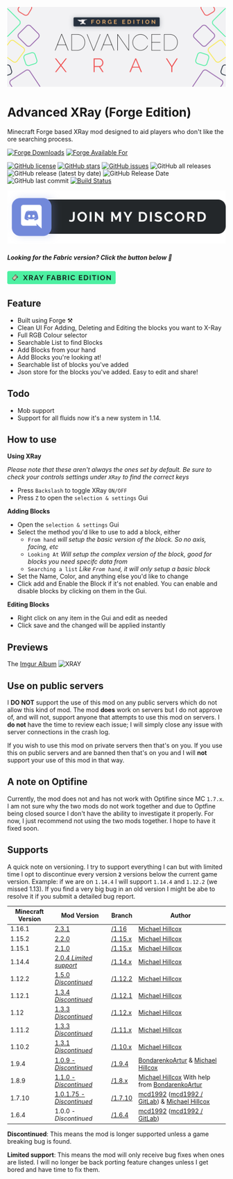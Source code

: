 ![XRay Logo](.github/assets/xray-forge-logo.svg)
# Advanced XRay (Forge Edition)

Minecraft Forge based XRay mod designed to aid players who don't like the ore searching process.

[![Forge Downloads](http://cf.way2muchnoise.eu/advanced-xray.svg)](https://www.curseforge.com/minecraft/mc-mods/advanced-xray) [![Forge Available For](http://cf.way2muchnoise.eu/versions/advanced-xray.svg)](https://www.curseforge.com/minecraft/mc-mods/advanced-xray)

[![GitHub license](https://img.shields.io/github/license/MichaelHillcox/XRay-Mod)](https://github.com/MichaelHillcox/XRay-Mod/blob/main/LICENSE)
[![GitHub stars](https://img.shields.io/github/stars/MichaelHillcox/XRay-Mod)](https://github.com/MichaelHillcox/XRay-Mod/stargazers)
[![GitHub issues](https://img.shields.io/github/issues/MichaelHillcox/XRay-Mod)](https://github.com/MichaelHillcox/XRay-Mod/issues)
![GitHub all releases](https://img.shields.io/github/downloads/michaelhillcox/xray-mod/total)
![GitHub release (latest by date)](https://img.shields.io/github/v/release/michaelhillcox/xray-mod)
![GitHub Release Date](https://img.shields.io/github/release-date/michaelhillcox/xray-mod)
![GitHub last commit](https://img.shields.io/github/last-commit/michaelhillcox/xray-mod)
[![Build Status](https://ci.mikey.pro/buildStatus/icon?job=XRay-Mod%2Fmain)](https://ci.mikey.pro/job/XRay-Mod/job/main/)

[![Discord invite link](.github/assets/discord-join-badge.svg)](https://discord.gg/yYNuqJxucJ)

##### Looking for the Fabric version? Click the button below :tada:

<a href="https://github.com/michaelhillcox/xray-fabric"><img src=".github/assets/xray-fabric-badge.svg" alt="drawing" width="250"/>
</a>

## Feature

- Built using Forge ⚒
- Clean UI For Adding, Deleting and Editing the blocks you want to X-Ray
- Full RGB Colour selector
- Searchable List to find Blocks
- Add Blocks from your hand
- Add Blocks you're looking at! 
- Searchable list of blocks you've added
- Json store for the blocks you've added. Easy to edit and share!

## Todo

- Mob support
- Support for all fluids now it's a new system in 1.14.

## How to use

**Using XRay**

*Please note that these aren't always the ones set by default. Be sure to check your controls settings under `XRay` to find the correct keys*

- Press `Backslash` to toggle XRay `ON/OFF`
- Press `Z` to open the `selection & settings` Gui 

**Adding Blocks**

- Open the `selection & settings` Gui
- Select the method you'd like to use to add a block, either 
  - `From hand` *will setup the basic version of the block. So no axis, facing, etc*
  - `Looking At` *Will setup the complex version of the block, good for blocks you need specifc data from*
  - `Searching a list` *Like `From hand`, it will only setup a basic block*
- Set the Name, Color, and anything else you'd like to change
- Click add and Enable the Block if it's not enabled. You can enable and disable blocks by clicking on them in the Gui.

**Editing Blocks**

- Right click on any item in the Gui and edit as needed
- Click save and the changed will be applied instantly

## Previews

The [Imgur Album](http://imgur.com/a/23dX5)
![XRAY](http://i.imgur.com/N3KOEaE.png)

## Use on public servers

I **DO NOT** support the use of this mod on any public servers which do not allow this kind of mod. The mod **does** work on servers but I do not approve of, and will not, support anyone that attempts to use this mod on servers. I **do not** have the time to review each issue; I will simply close any issue with server connections in the crash log. 

If you wish to use this mod on private servers then that's on you. If you use this on public servers and are banned then that's on you and I will **not** support your use of this mod in that way. 

## A note on Optifine
Currently, the mod does not and has not work with Optifine since MC `1.7.x`. I am not sure why the two mods do not work 
together and due to Optfine being closed source I don't have the ability to investigate it properly. For now, I just recommend not using the two mods together. I hope to have it fixed soon. 

## Supports

A quick note on versioning. I try to support everything I can but with limited time I opt to discontinue every version **`2`** versions below the current game version. Example: if we are on `1.14.4` I will support `1.14.4` and `1.12.2` (we missed 1.13). If you find a very big bug in an old version I might be abe to resolve it if you submit a detailed bug report.

|Minecraft Version   | Mod Version | Branch | Author
|---|---|---|---
|1.16.1 | [2.3.1](https://github.com/MichaelHillcox/XRay-Mod/releases/tag/1.16-v2.3.1) | [/1.16](https://github.com/MichaelHillcox/XRay-Mod/tree/1.16) | [Michael Hillcox](https://github.com/MichaelHillcox)
|1.15.2 | [2.2.0](https://github.com/MichaelHillcox/XRay-Mod/releases/tag/1.15.2-v2.2.0) | [/1.15.x](https://github.com/MichaelHillcox/XRay-Mod/tree/1.15.x) | [Michael Hillcox](https://github.com/MichaelHillcox)
|1.15.1 | [2.1.0](https://github.com/MichaelHillcox/XRay-Mod/releases/tag/1.15.1-v2.1.0) | [/1.15.x](https://github.com/MichaelHillcox/XRay-Mod/tree/1.15.x) | [Michael Hillcox](https://github.com/MichaelHillcox)
|1.14.4 | [2.0.4 *Limited support*](https://github.com/MichaelHillcox/XRay-Mod/releases/tag/1.14.4-v2.0.4) | [/1.14.x](https://github.com/MichaelHillcox/XRay-Mod/tree/1.14.x) | [Michael Hillcox](https://github.com/MichaelHillcox)
|1.12.2 | [1.5.0 *Discontinued*](https://github.com/MichaelHillcox/XRay-Mod/releases/tag/1.12.2-v1.5.0) | [/1.12.2](https://github.com/MichaelHillcox/XRay-Mod/tree/1.12.2) | [Michael Hillcox](https://github.com/MichaelHillcox)
|1.12.1 | [1.3.4 *Discontinued*](https://github.com/MichaelHillcox/XRay-Mod/releases/tag/1.12.1-v1.3.4) | [/1.12.1](https://github.com/MichaelHillcox/XRay-Mod/tree/1.12.1) | [Michael Hillcox](https://github.com/MichaelHillcox)
|1.12 | [1.3.3 *Discontinued*](https://github.com/MichaelHillcox/XRay-Mod/releases/tag/1.12-v1.3.3) | [/1.12.x](https://github.com/MichaelHillcox/XRay-Mod/tree/1.12.x) | [Michael Hillcox](https://github.com/MichaelHillcox)
|1.11.2 | [1.3.3 *Discontinued*](https://github.com/MichaelHillcox/XRay-Mod/releases/tag/1.11.2-v1.3.3) | [/1.11.x](https://github.com/MichaelHillcox/XRay-Mod/tree/1.11.x) | [Michael Hillcox](https://github.com/MichaelHillcox)
|1.10.2 | [1.3.1 *Discontinued*](https://github.com/MichaelHillcox/XRay-Mod/releases/tag/1.10.2-v1.3.1) | [/1.10.x](https://github.com/MichaelHillcox/XRay-Mod/tree/1.10.x) | [Michael Hillcox](https://github.com/MichaelHillcox)
|1.9.4 | [1.0.9 - *Discontinued*](https://github.com/MichaelHillcox/XRay-Mod/releases/tag/1.9.4-v1.0.9) | [/1.9.4](https://github.com/MichaelHillcox/XRay-Mod/tree/1.9.4) | [BondarenkoArtur](https://github.com/BondarenkoArtur) & [Michael Hillcox](https://github.com/MichaelHillcox)
|1.8.9 | [1.1.0 - *Discontinued*](https://github.com/MichaelHillcox/XRay-Mod/releases/tag/1.8.9-v1.1.0) | [/1.8.x](https://github.com/MichaelHillcox/XRay-Mod/tree/1.8.x) | [Michael Hillcox](https://github.com/MichaelHillcox) With help from  [BondarenkoArtur](https://github.com/BondarenkoArtur)
|1.7.10 | [1.0.1.75 - *Discontinued*](https://github.com/MichaelHillcox/XRay-Mod/releases/tag/1.0.1.75) | [/1.7.10](https://github.com/MichaelHillcox/XRay-Mod/tree/1.7.10) | [mcd1992](https://github.com/mcd1992) ([mcd1992 / GitLab](https://gitlab.com/mcd1992)) & [Michael Hillcox](https://github.com/MichaelHillcox)
|1.6.4 | 1.0.0 - *Discontinued* |  [/1.6.4](https://github.com/MichaelHillcox/XRay-Mod/tree/1.6.4) | [mcd1992](https://github.com/mcd1992) ([mcd1992 / GitLab](https://gitlab.com/mcd1992))

**Discontinued**: This means the mod is longer supported unless a game breaking bug is found.

**Limited support**: This means the mod will only receive bug fixes when ones are listed. I will no longer be back porting feature changes unless I get bored and have time to fix them.
